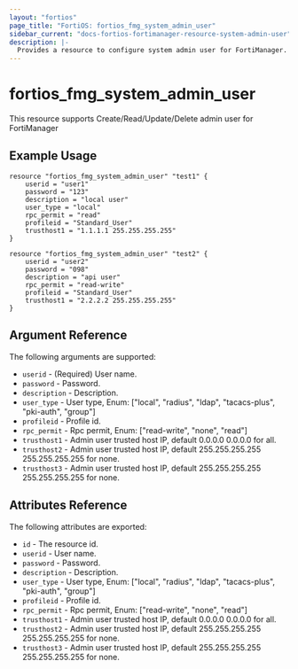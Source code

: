```yaml
---
layout: "fortios"
page_title: "FortiOS: fortios_fmg_system_admin_user"
sidebar_current: "docs-fortios-fortimanager-resource-system-admin-user"
description: |-
  Provides a resource to configure system admin user for FortiManager.
---
```


# fortios_fmg_system_admin_user
This resource supports Create/Read/Update/Delete admin user for FortiManager

## Example Usage
```hcl
resource "fortios_fmg_system_admin_user" "test1" {
	userid = "user1"
	password = "123"
	description = "local user"
	user_type = "local"
	rpc_permit = "read"
	profileid = "Standard_User"
	trusthost1 = "1.1.1.1 255.255.255.255"
}

resource "fortios_fmg_system_admin_user" "test2" {
	userid = "user2"
	password = "098"
	description = "api user"
	rpc_permit = "read-write"
	profileid = "Standard_User"
	trusthost1 = "2.2.2.2 255.255.255.255"
}
```

## Argument Reference
The following arguments are supported:

* `userid` - (Required) User name.
* `password` - Password.
* `description` - Description.
* `user_type` - User type, Enum: ["local", "radius", "ldap", "tacacs-plus", "pki-auth", "group"]
* `profileid` - Profile id.
* `rpc_permit` - Rpc permit, Enum: ["read-write", "none", "read"]
* `trusthost1` - Admin user trusted host IP, default 0.0.0.0 0.0.0.0 for all.
* `trusthost2` - Admin user trusted host IP, default 255.255.255.255 255.255.255.255 for none.
* `trusthost3` - Admin user trusted host IP, default 255.255.255.255 255.255.255.255 for none.

## Attributes Reference
The following attributes are exported:

* `id` - The resource id.
* `userid` - User name.
* `password` - Password.
* `description` - Description.
* `user_type` - User type, Enum: ["local", "radius", "ldap", "tacacs-plus", "pki-auth", "group"]
* `profileid` - Profile id.
* `rpc_permit` - Rpc permit, Enum: ["read-write", "none", "read"]
* `trusthost1` - Admin user trusted host IP, default 0.0.0.0 0.0.0.0 for all.
* `trusthost2` - Admin user trusted host IP, default 255.255.255.255 255.255.255.255 for none.
* `trusthost3` - Admin user trusted host IP, default 255.255.255.255 255.255.255.255 for none.
